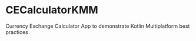 # CECalculatorKMM
Currency Exchange Calculator App to demonstrate Kotlin Multiplatform best practices 
